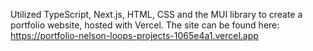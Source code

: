 Utilized TypeScript, Next.js, HTML, CSS and the MUI library to create a portfolio website, hosted with Vercel. The site can be found here: https://portfolio-nelson-loops-projects-1065e4a1.vercel.app
